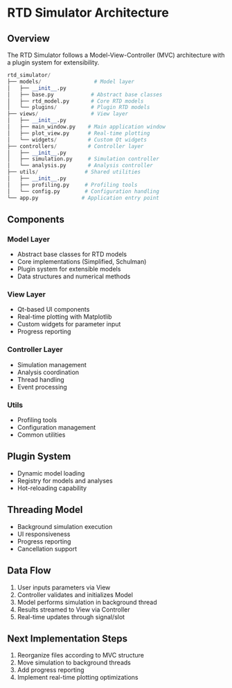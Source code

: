 # RTD Simulator Architecture

## Overview

The RTD Simulator follows a Model-View-Controller (MVC) architecture with a plugin system for extensibility.

```python
rtd_simulator/
├── models/                 # Model layer
│   ├── __init__.py
│   ├── base.py            # Abstract base classes
│   ├── rtd_model.py       # Core RTD models
│   └── plugins/           # Plugin RTD models
├── views/                 # View layer
│   ├── __init__.py
│   ├── main_window.py    # Main application window
│   ├── plot_view.py      # Real-time plotting
│   └── widgets/          # Custom Qt widgets
├── controllers/          # Controller layer
│   ├── __init__.py
│   ├── simulation.py     # Simulation controller
│   └── analysis.py       # Analysis controller
├── utils/               # Shared utilities
│   ├── __init__.py
│   ├── profiling.py     # Profiling tools
│   └── config.py        # Configuration handling
└── app.py              # Application entry point
```

## Components

### Model Layer

- Abstract base classes for RTD models
- Core implementations (Simplified, Schulman)
- Plugin system for extensible models
- Data structures and numerical methods

### View Layer

- Qt-based UI components
- Real-time plotting with Matplotlib
- Custom widgets for parameter input
- Progress reporting

### Controller Layer

- Simulation management
- Analysis coordination
- Thread handling
- Event processing

### Utils

- Profiling tools
- Configuration management
- Common utilities

## Plugin System

- Dynamic model loading
- Registry for models and analyses
- Hot-reloading capability

## Threading Model

- Background simulation execution
- UI responsiveness
- Progress reporting
- Cancellation support

## Data Flow

1. User inputs parameters via View
2. Controller validates and initializes Model
3. Model performs simulation in background thread
4. Results streamed to View via Controller
5. Real-time updates through signal/slot

## Next Implementation Steps

1. Reorganize files according to MVC structure
2. Move simulation to background threads
3. Add progress reporting
4. Implement real-time plotting optimizations
